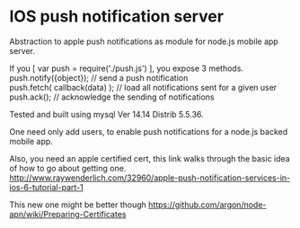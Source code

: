 IOS push notification server  
============================  
  
Abstraction to apple push notifications as module for node.js mobile app server.  
  
If you [ var push = require('./push.js') ], you expose 3 methods.
push.notify({object});          // send a push notification  
push.fetch( callback(data) );   // load all notifications sent for a given user  
push.ack();                     // acknowledge the sending of notifications  
  

Tested and built using mysql Ver 14.14 Distrib 5.5.36.  
  
  
One need only add users, to enable push notifications for a node.js backed mobile app.  

Also, you need an apple certified cert, this link walks through the basic idea of how to go about getting one. 
http://www.raywenderlich.com/32960/apple-push-notification-services-in-ios-6-tutorial-part-1

This new one might be better though
https://github.com/argon/node-apn/wiki/Preparing-Certificates